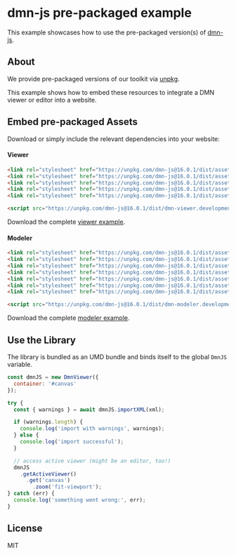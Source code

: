 # dmn-js pre-packaged example

This example showcases how to use the pre-packaged version(s) of [dmn-js](https://github.com/bpmn-io/dmn-js).


## About

We provide pre-packaged versions of our toolkit via [unpkg](https://unpkg.com/dmn-js/dist/).

This example shows how to embed these resources to integrate a DMN viewer or editor
into a website.


## Embed pre-packaged Assets

Download or simply include the relevant dependencies into your website:

#### Viewer

```html
<link rel="stylesheet" href="https://unpkg.com/dmn-js@16.0.1/dist/assets/dmn-js-drd.css">
<link rel="stylesheet" href="https://unpkg.com/dmn-js@16.0.1/dist/assets/dmn-js-decision-table.css">
<link rel="stylesheet" href="https://unpkg.com/dmn-js@16.0.1/dist/assets/dmn-js-literal-expression.css">
<link rel="stylesheet" href="https://unpkg.com/dmn-js@16.0.1/dist/assets/dmn-js-shared.css">
<link rel="stylesheet" href="https://unpkg.com/dmn-js@16.0.1/dist/assets/dmn-font/css/dmn.css">

<script src="https://unpkg.com/dmn-js@16.0.1/dist/dmn-viewer.development.js"></script>
```

Download the complete [viewer example](https://cdn.statically.io/gh/bpmn-io/dmn-js-examples/main/starter/viewer.html).

#### Modeler

```html
<link rel="stylesheet" href="https://unpkg.com/dmn-js@16.0.1/dist/assets/diagram-js.css">
<link rel="stylesheet" href="https://unpkg.com/dmn-js@16.0.1/dist/assets/dmn-js-shared.css">
<link rel="stylesheet" href="https://unpkg.com/dmn-js@16.0.1/dist/assets/dmn-js-drd.css">
<link rel="stylesheet" href="https://unpkg.com/dmn-js@16.0.1/dist/assets/dmn-js-decision-table.css">
<link rel="stylesheet" href="https://unpkg.com/dmn-js@16.0.1/dist/assets/dmn-js-decision-table-controls.css">
<link rel="stylesheet" href="https://unpkg.com/dmn-js@16.0.1/dist/assets/dmn-js-literal-expression.css">
<link rel="stylesheet" href="https://unpkg.com/dmn-js@16.0.1/dist/assets/dmn-font/css/dmn.css">

<script src="https://unpkg.com/dmn-js@16.0.1/dist/dmn-modeler.development.js"></script>
```

Download the complete [modeler example](https://cdn.statically.io/gh/bpmn-io/dmn-js-examples/main/starter/modeler.html).


## Use the Library

The library is bundled as an UMD bundle and binds itself to the global `DmnJS`
variable.

```javascript
const dmnJS = new DmnViewer({
  container: '#canvas'
});

try {
  const { warnings } = await dmnJS.importXML(xml);

  if (warnings.length) {
    console.log('import with warnings', warnings);
  } else {
    console.log('import successful');
  }

  // access active viewer (might be an editor, too!)
  dmnJS
    .getActiveViewer()
      .get('canvas')
        .zoom('fit-viewport');
} catch (err) {
  console.log('something went wrong:', err);
}
```

## License

MIT

